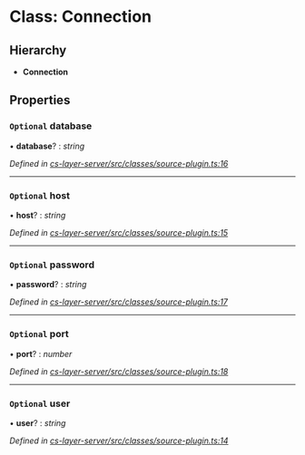 # Class: Connection

## Hierarchy

* **Connection**

## Properties

### `Optional` database

• **database**? : *string*

*Defined in [cs-layer-server/src/classes/source-plugin.ts:16](https://github.com/RichardHovenkamp/csnext/blob/eefa977/packages/cs-layer-server/src/classes/source-plugin.ts#L16)*

___

### `Optional` host

• **host**? : *string*

*Defined in [cs-layer-server/src/classes/source-plugin.ts:15](https://github.com/RichardHovenkamp/csnext/blob/eefa977/packages/cs-layer-server/src/classes/source-plugin.ts#L15)*

___

### `Optional` password

• **password**? : *string*

*Defined in [cs-layer-server/src/classes/source-plugin.ts:17](https://github.com/RichardHovenkamp/csnext/blob/eefa977/packages/cs-layer-server/src/classes/source-plugin.ts#L17)*

___

### `Optional` port

• **port**? : *number*

*Defined in [cs-layer-server/src/classes/source-plugin.ts:18](https://github.com/RichardHovenkamp/csnext/blob/eefa977/packages/cs-layer-server/src/classes/source-plugin.ts#L18)*

___

### `Optional` user

• **user**? : *string*

*Defined in [cs-layer-server/src/classes/source-plugin.ts:14](https://github.com/RichardHovenkamp/csnext/blob/eefa977/packages/cs-layer-server/src/classes/source-plugin.ts#L14)*
